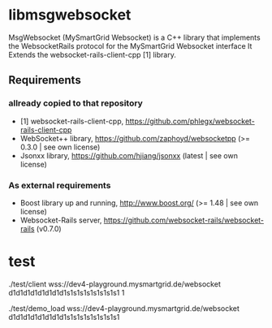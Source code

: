 # libmsgwebsocket


MsgWebsocket (MySmartGrid Websocket) is a C++ library that implements
the WebsocketRails protocol for the MySmartGrid Websocket interface
It Extends the websocket-rails-client-cpp [1] library.

## Requirements

### allready copied to that repository
* [1] websocket-rails-client-cpp, https://github.com/phlegx/websocket-rails-client-cpp
* WebSocket++ library, https://github.com/zaphoyd/websocketpp (>= 0.3.0 | see own license)
* Jsonxx library, https://github.com/hjiang/jsonxx (latest | see own license)


### As external requirements
* Boost library up and running, http://www.boost.org/ (>= 1.48 | see own license)
* Websocket-Rails server, https://github.com/websocket-rails/websocket-rails (v0.7.0)


# test

./test/client wss://dev4-playground.mysmartgrid.de/websocket d1d1d1d1d1d1d1d1s1s1s1s1s1s1s1s1 1


./test/demo_load wss://dev4-playground.mysmartgrid.de/websocket d1d1d1d1d1d1d1d1s1s1s1s1s1s1s1s1



